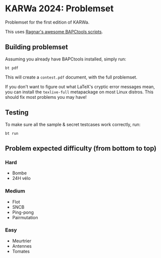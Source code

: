 # KARWa 2024: Problemset

Problemset for the first edition of KARWa.

This uses [Ragnar's awesome BAPCtools scripts](https://github.com/RagnarGrootKoerkamp/BAPCtools).

## Building problemset

Assuming you already have BAPCtools installed, simply run:

```console
bt pdf
```

This will create a `contest.pdf` document, with the full problemset.

If you don't want to figure out what LaTeX's cryptic error messages mean, you can install the `texlive-full` metapackage on most Linux distros.
This should fix most problems you may have!

## Testing

To make sure all the sample & secret testcases work correctly, run:

```console
bt run
```

## Problem expected difficulty (from bottom to top)
### Hard
- Bombe
- 24H vélo

### Medium
- Flot
- SNCB
- Ping-pong
- Pairmutation

### Easy
- Meurtrier
- Antennes
- Tomates
